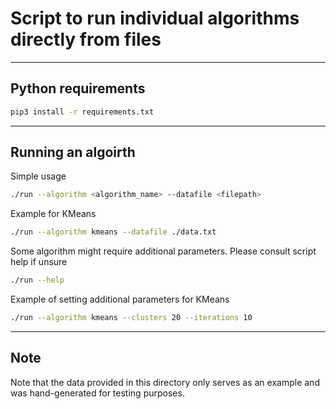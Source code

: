 # Script to run individual algorithms directly from files

___
## Python requirements
```bash
pip3 install -r requirements.txt
```

___
## Running an algoirth

Simple usage
```bash
./run --algorithm <algorithm_name> --datafile <filepath>
```

Example for KMeans
```bash
./run --algorithm kmeans --datafile ./data.txt
```

Some algorithm might require additional parameters. Please consult script help if unsure
```bash
./run --help
```

Example of setting additional parameters for KMeans
```bash
./run --algorithm kmeans --clusters 20 --iterations 10
```

___
## Note
Note that the data provided in this directory only serves as an example and was hand-generated for testing purposes.
